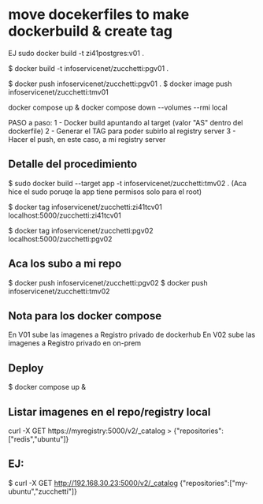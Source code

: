 # move docekerfiles to make dockerbuild & create tag
EJ sudo docker build -t zi41postgres:v01 .

$ docker build -t infoservicenet/zucchetti:pgv01 .

$ docker push infoservicenet/zucchetti:pgv01 .
$ docker image push infoservicenet/zucchetti:tmv01

docker compose up &
docker compose down --volumes --rmi local

PASO a paso:
1 - Docker build apuntando al target 
    (valor "AS" dentro del dockerfile)
2 - Generar el TAG para poder subirlo al registry server
3 - Hacer el push, en este caso, a mi registry server

## Detalle del procedimiento
$ sudo docker build --target app -t infoservicenet/zucchetti:tmv02 . 
(Aca hice el sudo poruqe la app tiene permisos solo para el root)

$ docker tag infoservicenet/zucchetti:zi41tcv01 localhost:5000/zucchetti:zi41tcv01
   
$ docker tag infoservicenet/zucchetti:pgv02 localhost:5000/zucchetti:pgv02

## Aca los subo a mi repo
$ docker push infoservicenet/zucchetti:pgv02
$ docker push infoservicenet/zucchetti:tmv02

## Nota para los docker compose
En V01 sube las imagenes a Registro privado de dockerhub
En V02 sube las imagenes a Registro privado en on-prem

## Deploy 
$ docker compose up &

## Listar imagenes en el repo/registry local
curl -X GET https://myregistry:5000/v2/_catalog > {"repositories":["redis","ubuntu"]}

## EJ:
$ curl -X GET http://192.168.30.23:5000/v2/_catalog
{"repositories":["my-ubuntu","zucchetti"]}